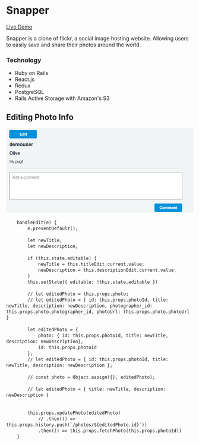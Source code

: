 # Snapper

[Live Demo](https://snapper-app.herokuapp.com/#/)

Snapper is a clone of flickr, a social image hosting website. Allowing users to easily save and share their photos around the world.

### Technology 
* Ruby on Rails
* React.js
* Redux
* PostgreSQL
* Rails Active Storage with Amazon's S3

## Editing Photo Info

![](snapper-edit.gif)

```
    handleEdit(e) {
        e.preventDefault();

        let newTitle;
        let newDescription;

        if (this.state.editable) {
            newTitle = this.titleEdit.current.value;
            newDescription = this.descriptionEdit.current.value;
        }
        this.setState({ editable: !this.state.editable })

        // let editedPhoto = this.props.photo;
        // let editedPhoto = { id: this.props.photoId, title: newTitle, description: newDescription, photographer_id: this.props.photo.photographer_id, photoUrl: this.props.photo.photoUrl }

        let editedPhoto = { 
            photo: { id: this.props.photoId, title: newTitle, description: newDescription},
            id: this.props.photoId
        };
        // let editedPhoto = { id: this.props.photoId, title: newTitle, description: newDescription };

        // const photo = Object.assign({}, editedPhoto);

        // let editedPhoto = { title: newTitle, description: newDescription }


        this.props.updatePhoto(editedPhoto)
            // .then(() => this.props.history.push(`/photos/${editedPhoto.id}`))
            .then(() => this.props.fetchPhoto(this.props.photoId))
    }
```
